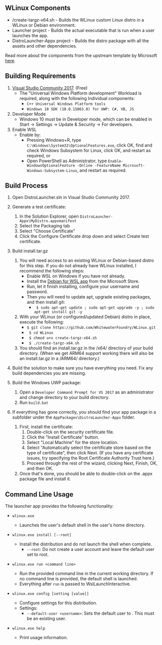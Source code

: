 ## WLinux Components

- /create-targz-x64.sh - Builds the WLinux custom Linux distro in a WLinux or Debian environment.
- Launcher project - Builds the actual executable that is run when a user launches the app. 
- DistroLauncher-Appx project - Builds the distro package with all the assets and other dependencies.

Read more about the components from the upstream template by Microsoft [here](https://github.com/Microsoft/WSL-DistroLauncher). 

## Building Requirements
1. [Visual Studio Community 2017](https://visualstudio.microsoft.com/vs/community/). (Free)
	- The "Universal Windows Platform development" Workload is required, along with the following Individual components:
		- `C++ Universal Windows Platform tools`
		- `Windows 10 SDK (10.0.15063.0) for UWP: C#, VB, JS`
1. Developer Mode
	- Windows 10 must be in Developer mode, which can be enabled in Start -> Settings -> Update & Security -> For developers.
1. Enable WSL
	- Enable by:
        - Pressing Windows+R, type `C:\Windows\System32\OptionalFeatures.exe`, click OK, find and check Windows Subsystem for Linux, click OK, and restart as required, or
        - Open PowerShell as Administrator, type `Enable-WindowsOptionalFeature -Online -FeatureName Microsoft-Windows-Subsystem-Linux`, and restart as required.

## Build Process
1. Open DistroLauncher.sln in Visual Studio Community 2017.
2. Generate a test certificate:
    1. In the Solution Explorer, open `DistroLauncher-Appx\MyDistro.appxmanifest`
    1. Select the Packaging tab
    1. Select "Choose Certificate"
    1. Click the Configure Certificate drop down and select Create test certificate.
1. Build install.tar.gz
    1. You will need access to an existing WLinux or Debian-based distro for this step. If you do not already have WLinux installed, I recommend the following steps:
        - Enable WSL on Windows if you have not already.
        - Install the [Debian for WSL app](https://www.microsoft.com/en-us/p/debian-gnu-linux/9msvkqc78pk6?activetab=pivot%3Aoverviewtab) from the Microsoft Store.
        - Run, let it finish installing, configure your username and password.
        - Then you will need to update apt, upgrade existing packages, and then install git:
            - ` $ sudo apt-get update ; sudo apt-get upgrade -y ; sudo apt-get install git -y`
    1. With your WLinux (or configured/updated Debian) distro in place, execute the following:
        - ` $ git clone https://github.com/WhitewaterFoundry/WLinux.git `
        - ` $ cd WLinux`
        - ` $ chmod u+x create-targz-x64.sh`
        - ` $ ./create-targz-x64.sh`
    1. You should find an install.tar.gz in the /x64/ directory of your build directory. (When we get ARM64 support working there will also be an install.tar.gz in a /ARM64/ directory.)
1. Build the solution to make sure you have everything you need. Fix any build dependencies you are missing.
1. Build the Windows UWP package:
    1. Open a `Developer Command Prompt for VS 2017` as an administrator and change directory to your build directory.
    1. Run `build.bat`

1. If everything has gone correctly, you should find your app package in a subfolder under the `AppPackages\DistroLauncher-Appx` folder.
    1. First, install the certificate:
	    1. Double-click on the security certificate file.
		1. Click the "Install Certificate" button.
		1. Select "Local Machine" for the store location.
		1. Select "Automatically select the certificate store based on the type of certificate", then click Next. (If you have any certificate issues, try specifying the Root Certificate Authority Trust here.)
		1. Proceed through the rest of the wizard, clicking Next, Finish, OK, and then OK.
    1. Once that's done, you should be able to double-click on the .appx package file and install it.

## Command Line Usage
The launcher app provides the following functionality:

* `wlinux.exe`
  - Launches the user's default shell in the user's home directory.

* `wlinux.exe install [--root]`
  - Install the distribution and do not launch the shell when complete.
    - `--root`: Do not create a user account and leave the default user set to root.

* `wlinux.exe run <command line>`
  - Run the provided command line in the current working directory. If no command line is provided, the default shell is launched.
  - Everything after `run` is passed to WslLaunchInteractive.

* `wlinux.exe config [setting [value]]`
  - Configure settings for this distribution.
  - Settings:
    - `--default-user <username>`: Sets the default user to <username>. This must be an existing user.

* `wlinux.exe help`
  - Print usage information.
